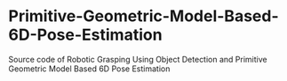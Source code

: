# Primitive-Geometric-Model-Based-6D-Pose-Estimation
Source code of Robotic Grasping Using Object Detection and Primitive Geometric Model Based 6D Pose Estimation
